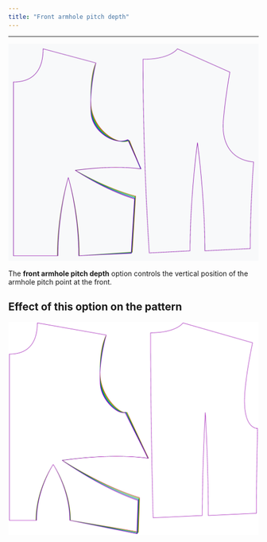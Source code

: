 ```yaml
---
title: "Front armhole pitch depth"
---
```


***

![The effect of the front armhole pitch depth option on the pattern](sample.png)

The **front armhole pitch depth** option controls the vertical position of the armhole pitch point at the front.

## Effect of this option on the pattern

![This image shows the effect of this option by superimposing several variants that have a different value for this option](bella_frontarmholepitchdepth_sample.svg "Effect of this option on the pattern")
